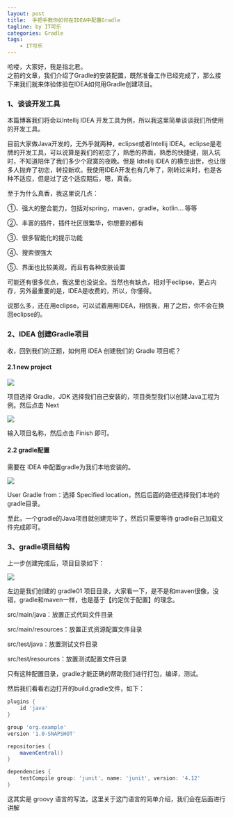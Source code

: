 ```yaml
---
layout: post
title:  手把手教你如何在IDEA中配置Gradle
tagline: by IT可乐
categories: Gradle
tags: 
    - IT可乐
---
```


哈喽，大家好，我是指北君。  
之前的文章，我们介绍了Gradle的安装配置，既然准备工作已经完成了，那么接下来我们就来体验体验在IDEA如何用Gradle创建项目。
<!--more-->
### 1、谈谈开发工具

本篇博客我们将会以Intellij IDEA 开发工具为例，所以我这里简单谈谈我们所使用的开发工具。

目前大家做Java开发的，无外乎就两种，eclipse或者Intellij IDEA。eclipse是老牌的开发工具，可以说算是我们的初恋了，熟悉的界面，熟悉的快捷键，刚入坑时，不知道陪伴了我们多少个寂寞的夜晚。但是 Idtellij IDEA 的横空出世，也让很多人抛弃了初恋，转投新欢。我使用IDEA开发也有几年了，刚转过来时，也是各种不适应，但是过了这个适应期后，嗯，真香。

至于为什么真香，我这里说几点：

①、强大的整合能力，包括对spring，maven，gradle，kotlin....等等

②、丰富的插件，插件社区很繁华，你想要的都有

③、很多智能化的提示功能

④、搜索很强大

⑤、界面也比较美观，而且有各种皮肤设置

可能还有很多优点，我这里也没说全。当然也有缺点，相对于eclipse，更占内存，另外最重要的是，IDEA是收费的，所以，你懂得。

说那么多，还在用eclipse，可以试着用用IDEA，相信我，用了之后，你不会在换回eclipse的。

### 2、IDEA 创建Gradle项目

收，回到我们的正题，如何用 IDEA 创建我们的 Gradle 项目呢？

#### 2.1 new project

![](http://www.javanorth.cn/assets/images/2022/itcoke/gradle/gradle-02-01.png)

项目选择 Gradle，JDK 选择我们自己安装的，项目类型我们以创建Java工程为例。然后点击 Next

![](http://www.javanorth.cn/assets/images/2022/itcoke/gradle/gradle-02-02.png)

输入项目名称，然后点击 Finish 即可。

#### 2.2 gradle配置

需要在 IDEA 中配置gradle为我们本地安装的。

![](http://www.javanorth.cn/assets/images/2022/itcoke/gradle/gradle-02-03.png)

User Gradle from：选择 Specified location，然后后面的路径选择我们本地的gradle目录。

至此，一个gradle的Java项目就创建完毕了，然后只需要等待 gradle自己加载文件完成即可。

### 3、gradle项目结构

上一步创建完成后，项目目录如下：

![](http://www.javanorth.cn/assets/images/2022/itcoke/gradle/gradle-02-04.png)

左边是我们创建的 gradle01 项目目录，大家看一下，是不是和maven很像，没错，gradle和maven一样，也是基于【约定优于配置】的理念。

src/main/java：放置正式代码文件目录

src/main/resources：放置正式资源配置文件目录

src/test/java：放置测试文件目录

src/test/resources：放置测试配置文件目录

只有这种配置目录，gradle才能正确的帮助我们进行打包，编译，测试。

然后我们看看右边打开的build.gradle文件，如下：

```groovy
plugins {
    id 'java'
}

group 'org.example'
version '1.0-SNAPSHOT'

repositories {
    mavenCentral()
}

dependencies {
    testCompile group: 'junit', name: 'junit', version: '4.12'
}

```

这其实是 groovy 语言的写法，这里关于这门语言的简单介绍，我们会在后面进行讲解


